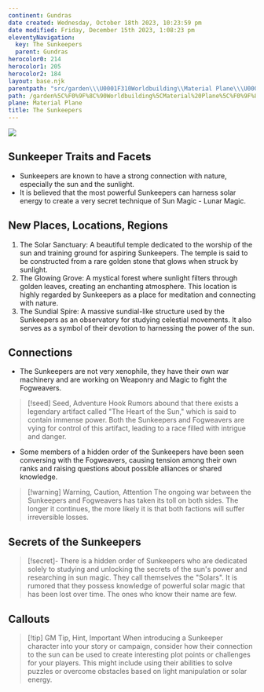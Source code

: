 ```yaml
---
continent: Gundras
date created: Wednesday, October 18th 2023, 10:23:59 pm
date modified: Friday, December 15th 2023, 1:08:23 pm
eleventyNavigation:
  key: The Sunkeepers
  parent: Gundras
herocolor0: 214
herocolor1: 205
herocolor2: 184
layout: base.njk
parentpath: "src/garden\\\U0001F310Worldbuilding\\Material Plane\\\U0001F3F0Gundras/Gundras.md"
path: /garden%5C%F0%9F%8C%90Worldbuilding%5CMaterial%20Plane%5C%F0%9F%8F%B0Gundras%5CFactions/The%20Sunkeepers/
plane: Material Plane
title: The Sunkeepers
---
```


![](/static/Sunkeepers%20Crest.png)

## Sunkeeper Traits and Facets

- Sunkeepers are known to have a strong connection with nature, especially the sun and the sunlight.
- It is believed that the most powerful Sunkeepers can harness solar energy to create a very secret technique of Sun Magic - Lunar Magic.

## New Places, Locations, Regions

1. The Solar Sanctuary: A beautiful temple dedicated to the worship of the sun and training ground for aspiring Sunkeepers. The temple is said to be constructed from a rare golden stone that glows when struck by sunlight.
2. The Glowing Grove: A mystical forest where sunlight filters through golden leaves, creating an enchanting atmosphere. This location is highly regarded by Sunkeepers as a place for meditation and connecting with nature.
3. The Sundial Spire: A massive sundial-like structure used by the Sunkeepers as an observatory for studying celestial movements. It also serves as a symbol of their devotion to harnessing the power of the sun.

## Connections

- The Sunkeepers are not very xenophile, they have their own war machinery and are working on Weaponry and Magic to fight the Fogweavers.
  
> [!seed] Seed, Adventure Hook
> Rumors abound that there exists a legendary artifact called "The Heart of the Sun," which is said to contain immense power. Both the Sunkeepers and Fogweavers are vying for control of this artifact, leading to a race filled with intrigue and danger.

- Some members of a hidden order of the Sunkeepers have been seen conversing with the Fogweavers, causing tension among their own ranks and raising questions about possible alliances or shared knowledge.

> [!warning] Warning, Caution, Attention
> The ongoing war between the Sunkeepers and Fogweavers has taken its toll on both sides. The longer it continues, the more likely it is that both factions will suffer irreversible losses.

## Secrets of the Sunkeepers

> [!secret]-
> There is a hidden order of Sunkeepers who are dedicated solely to studying and unlocking the secrets of the sun's power and researching in sun magic. They call themselves the "Solars". It is rumored that they possess knowledge of powerful solar magic that has been lost over time. The ones who know their name are few. 

## Callouts

> [!tip] GM Tip, Hint, Important
> When introducing a Sunkeeper character into your story or campaign, consider how their connection to the sun can be used to create interesting plot points or challenges for your players. This might include using their abilities to solve puzzles or overcome obstacles based on light manipulation or solar energy.